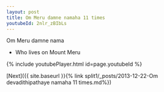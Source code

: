 ```yaml
---
layout: post
title: Om Meru damne namaha 11 times
youtubeId: 2nlr_zBIbLs
---
```

 
 
Om Meru damne nama 
 
 -  Who lives on Mount Meru 
 
  
 
  
 
 
 
 
 
 


{% include youtubePlayer.html id=page.youtubeId %}
 
[Next]({{ site.baseurl }}{% link  split1/_posts/2013-12-22-Om devadithipathaye namaha 11 times.md%})
 
